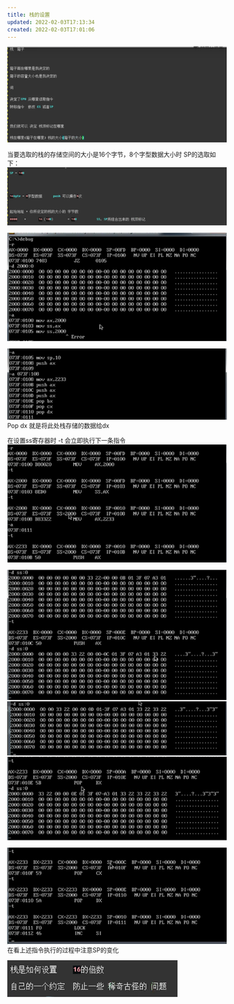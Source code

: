```yaml
---
title: 栈的设置
updated: 2022-02-03T17:13:34
created: 2022-02-03T17:01:06
---
```


![image1](../../resources/ae23740018c946879d1132587cc5f001.png)

当要选取的栈的存储空间的大小是16个字节，8个字型数据大小时
SP的选取如下：
![image2](../../resources/77eb731903db4525b17fe20a137345b2.png)

![image3](../../resources/067219d44454453ca33ce829cd475d8a.png)

![image4](../../resources/2f5de32a5d5b43499c03199a1dbdce61.png)
Pop dx 就是将此处栈存储的数据给dx

在设置ss寄存器时 -t 会立即执行下一条指令
![image5](../../resources/2b7db8c3cdd747b99058533557f4c9dc.png)

![image6](../../resources/d79bfd66ed5045baad4b9823eeef7d90.png)
![image7](../../resources/5c1746a5dc994d478121b55d204cb47a.png)
![image8](../../resources/a092ef105b4c478283b488d5f398c323.png)

![image9](../../resources/6f0221b849ab4979866ee8755beeecc2.png)
在看上述指令执行的过程中注意SP的变化

![image10](../../resources/0b61b9089e214fefa8896db6f3630f61.png)

